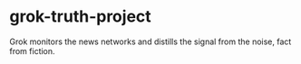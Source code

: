 # grok-truth-project
Grok monitors the news networks and distills the signal from the noise, fact from fiction.
